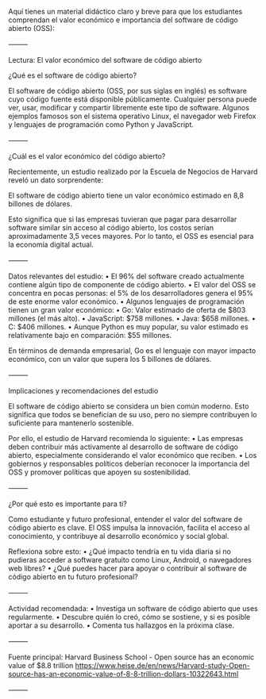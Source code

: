 Aquí tienes un material didáctico claro y breve para que los estudiantes comprendan el valor económico e importancia del software de código abierto (OSS):

⸻

Lectura: El valor económico del software de código abierto

¿Qué es el software de código abierto?

El software de código abierto (OSS, por sus siglas en inglés) es software cuyo código fuente está disponible públicamente. Cualquier persona puede ver, usar, modificar y compartir libremente este tipo de software. Algunos ejemplos famosos son el sistema operativo Linux, el navegador web Firefox y lenguajes de programación como Python y JavaScript.

⸻

¿Cuál es el valor económico del código abierto?

Recientemente, un estudio realizado por la Escuela de Negocios de Harvard reveló un dato sorprendente:

El software de código abierto tiene un valor económico estimado en 8,8 billones de dólares.

Esto significa que si las empresas tuvieran que pagar para desarrollar software similar sin acceso al código abierto, los costos serían aproximadamente 3,5 veces mayores. Por lo tanto, el OSS es esencial para la economía digital actual.

⸻

Datos relevantes del estudio:
	•	El 96% del software creado actualmente contiene algún tipo de componente de código abierto.
	•	El valor del OSS se concentra en pocas personas: el 5% de los desarrolladores genera el 95% de este enorme valor económico.
	•	Algunos lenguajes de programación tienen un gran valor económico:
	•	Go: Valor estimado de oferta de $803 millones (el más alto).
	•	JavaScript: $758 millones.
	•	Java: $658 millones.
	•	C: $406 millones.
	•	Aunque Python es muy popular, su valor estimado es relativamente bajo en comparación: $55 millones.

En términos de demanda empresarial, Go es el lenguaje con mayor impacto económico, con un valor que supera los 5 billones de dólares.

⸻

Implicaciones y recomendaciones del estudio

El software de código abierto se considera un bien común moderno. Esto significa que todos se benefician de su uso, pero no siempre contribuyen lo suficiente para mantenerlo sostenible.

Por ello, el estudio de Harvard recomienda lo siguiente:
	•	Las empresas deben contribuir más activamente al desarrollo de software de código abierto, especialmente considerando el valor económico que reciben.
	•	Los gobiernos y responsables políticos deberían reconocer la importancia del OSS y promover políticas que apoyen su sostenibilidad.

⸻

¿Por qué esto es importante para ti?

Como estudiante y futuro profesional, entender el valor del software de código abierto es clave. El OSS impulsa la innovación, facilita el acceso al conocimiento, y contribuye al desarrollo económico y social global.

Reflexiona sobre esto:
	•	¿Qué impacto tendría en tu vida diaria si no pudieras acceder a software gratuito como Linux, Android, o navegadores web libres?
	•	¿Qué puedes hacer para apoyar o contribuir al software de código abierto en tu futuro profesional?

⸻

Actividad recomendada:
	•	Investiga un software de código abierto que uses regularmente.
	•	Descubre quién lo creó, cómo se sostiene, y si es posible aportar a su desarrollo.
	•	Comenta tus hallazgos en la próxima clase.

⸻

Fuente principal:
Harvard Business School - Open source has an economic value of $8.8 trillion
https://www.heise.de/en/news/Harvard-study-Open-source-has-an-economic-value-of-8-8-trillion-dollars-10322643.html



⸻

